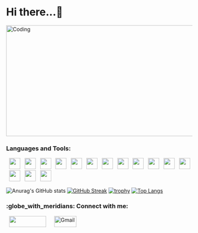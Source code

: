 # Hi there...:wave:
<img alt="Coding" width="1000" height="300" src="https://res.cloudinary.com/practicaldev/image/fetch/s--sNXjzc6P--/c_limit%2Cf_auto%2Cfl_progressive%2Cq_66%2Cw_880/https://media1.tenor.com/images/0c34272909ee2a4db5606a014082312b/tenor.gif%3Fitemid%3D15828752">

<h3 align="left">Languages and Tools:</h3>
<p align="left">
&nbsp; <img src="https://seeklogo.com/images/G/git-logo-A1D01DDA30-seeklogo.com.png" height="30" width="30">
&nbsp; <img src="https://upload.wikimedia.org/wikipedia/commons/thumb/1/18/ISO_C%2B%2B_Logo.svg/1822px-ISO_C%2B%2B_Logo.svg.png" height="30" width="30">
&nbsp; <img src="https://seeklogo.com/images/C/c-sharp-c-logo-02F17714BA-seeklogo.com.png" height="30" width="30">
&nbsp; <img src="https://upload.wikimedia.org/wikipedia/commons/thumb/c/c3/Python-logo-notext.svg/2048px-Python-logo-notext.svg.png" height="30" width="30">
&nbsp; <img src="https://codedocs.org/images/java.png" height="30" width="30">
&nbsp; <img src="https://upload.wikimedia.org/wikipedia/commons/6/6a/JavaScript-logo.png" height="30" width="30">
&nbsp; <img src="https://upload.wikimedia.org/wikipedia/commons/thumb/3/38/Jupyter_logo.svg/1200px-Jupyter_logo.svg.png" height="30" width="30">
&nbsp; <img src="https://www.offidocs.com/images/logohtmlhtml5.jpg" height="30" width="30">
&nbsp; <img src="https://cdn.pixabay.com/photo/2017/08/05/11/16/logo-2582747_1280.png" height="30" width="30">
&nbsp; <img src="https://www.seekpng.com/png/full/377-3772047_sass-logo.png" height="30" width="30">
&nbsp; <img src="https://upload.wikimedia.org/wikipedia/commons/thumb/a/a7/React-icon.svg/2300px-React-icon.svg.png" height="30" width="30">
&nbsp; <img src="https://cdn-icons-png.flaticon.com/512/919/919825.png" height="30" width="30">
&nbsp; <img src="https://www.terabox.vn/wp-content/uploads/2018/08/microsoft-sql-server-logo-96AF49E2B3-seeklogo.com_.png" height="30" width="30">
&nbsp; <img src="https://cuongquach.com/wp-content/uploads/2016/06/mysql-logo.png" height="30" width="30">
&nbsp; <img src="https://gradle.org/images/homepage/eclipse.svg" height="30" width="30">
</p>

![Anurag's GitHub stats](https://github-readme-stats.vercel.app/api?username=hanamthai&theme=tokyonight&show_icons=true)
[![GitHub Streak](http://github-readme-streak-stats.herokuapp.com?user=hanamthai&theme=tokyonight)](https://git.io/streak-stats)
[![trophy](https://github-profile-trophy.vercel.app/?username=hanamthai&theme=tokyonight)](https://github.com/hanamthai)
[![Top Langs](https://github-readme-stats.vercel.app/api/top-langs/?username=hanamthai&layout=compact&theme=tokyonight)](https://github.com/hanamthai)

<h3 align="left">:globe_with_meridians: Connect with me:</h3>
<p align="left">
&nbsp; <a href="https://www.facebook.com/thai.ha.75054689" target="blank"><img align="center" src="https://upload.wikimedia.org/wikipedia/commons/0/0d/Facebook_logo_%28June_30%2C_2015%29.png" alt="" height="30" width="100" /></a>
&emsp; <a href="mailto:hanamthai02@gmail.com"><img align="center" alt="Gmail" src="https://1000logos.net/wp-content/uploads/2021/05/Gmail-logo.png" height=30 width=60></a>
</p>
